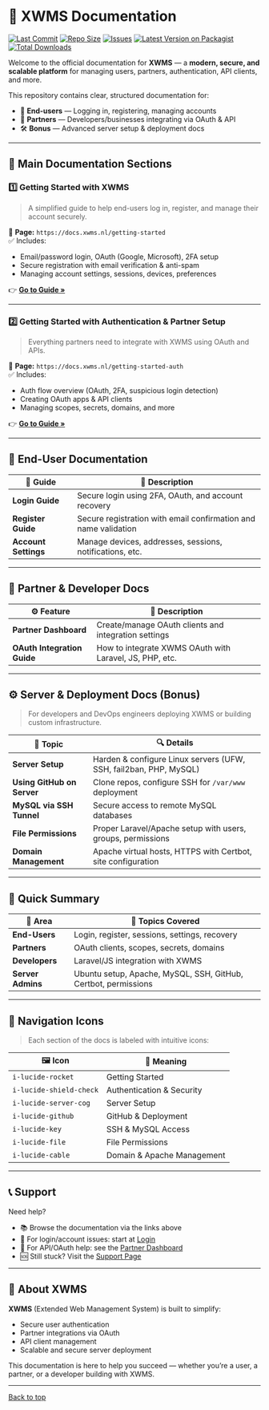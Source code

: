 # 🚀 XWMS Documentation

[![Last Commit](https://img.shields.io/github/last-commit/X-WMS/xwms-docs)](https://github.com/X-WMS/xwms-docs/commits/main)
[![Repo Size](https://img.shields.io/github/repo-size/X-WMS/xwms-docs)](https://github.com/X-WMS/xwms-docs)
[![Issues](https://img.shields.io/github/issues/X-WMS/xwms-docs)](https://github.com/X-WMS/xwms-docs/issues)
[![Latest Version on Packagist](https://img.shields.io/packagist/v/xwms/package)](https://packagist.org/packages/xwms/package)
[![Total Downloads](https://img.shields.io/packagist/dt/xwms/package)](https://packagist.org/packages/xwms/package)


Welcome to the official documentation for **XWMS** — a **modern, secure, and scalable platform** for managing users, partners, authentication, API clients, and more.

This repository contains clear, structured documentation for:

- 👤 **End-users** — Logging in, registering, managing accounts
- 🤝 **Partners** — Developers/businesses integrating via OAuth & API
- 🛠️ **Bonus** — Advanced server setup & deployment docs

---

## 📘 Main Documentation Sections

### 1️⃣ Getting Started with XWMS  
> A simplified guide to help end-users log in, register, and manage their account securely.

🔗 **Page:** `https://docs.xwms.nl/getting-started`  
✅ Includes:
- Email/password login, OAuth (Google, Microsoft), 2FA setup  
- Secure registration with email verification & anti-spam  
- Managing account settings, sessions, devices, preferences  

👉 [**Go to Guide »**](https://docs.xwms.nl/getting-started)

---

### 2️⃣ Getting Started with Authentication & Partner Setup  
> Everything partners need to integrate with XWMS using OAuth and APIs.

🔗 **Page:** `https://docs.xwms.nl/getting-started-auth`  
✅ Includes:
- Auth flow overview (OAuth, 2FA, suspicious login detection)  
- Creating OAuth apps & API clients  
- Managing scopes, secrets, domains, and more  

👉 [**Go to Guide »**](https://docs.xwms.nl/getting-started-auth)

---

## 🔐 End-User Documentation

| 📄 Guide | 📝 Description |
|---------|----------------|
| **Login Guide** | Secure login using 2FA, OAuth, and account recovery |
| **Register Guide** | Secure registration with email confirmation and name validation |
| **Account Settings** | Manage devices, addresses, sessions, notifications, etc. |

---

## 🤝 Partner & Developer Docs

| ⚙️ Feature | 📝 Description |
|-----------|----------------|
| **Partner Dashboard** | Create/manage OAuth clients and integration settings |
| **OAuth Integration Guide** | How to integrate XWMS OAuth with Laravel, JS, PHP, etc. |

---

## ⚙️ Server & Deployment Docs (Bonus)

> For developers and DevOps engineers deploying XWMS or building custom infrastructure.

| 📁 Topic | 🔍 Details |
|----------|-----------|
| **Server Setup** | Harden & configure Linux servers (UFW, SSH, fail2ban, PHP, MySQL) |
| **Using GitHub on Server** | Clone repos, configure SSH for `/var/www` deployment |
| **MySQL via SSH Tunnel** | Secure access to remote MySQL databases |
| **File Permissions** | Proper Laravel/Apache setup with users, groups, permissions |
| **Domain Management** | Apache virtual hosts, HTTPS with Certbot, site configuration |

---

## 🧠 Quick Summary

| 🧩 Area | 🧭 Topics Covered |
|--------|------------------|
| **End-Users** | Login, register, sessions, settings, recovery |
| **Partners** | OAuth clients, scopes, secrets, domains |
| **Developers** | Laravel/JS integration with XWMS |
| **Server Admins** | Ubuntu setup, Apache, MySQL, SSH, GitHub, Certbot, permissions |

---

## 🧭 Navigation Icons

> Each section of the docs is labeled with intuitive icons:

| 🖼️ Icon | 🔎 Meaning |
|--------|-------------|
| `i-lucide-rocket` | Getting Started |
| `i-lucide-shield-check` | Authentication & Security |
| `i-lucide-server-cog` | Server Setup |
| `i-lucide-github` | GitHub & Deployment |
| `i-lucide-key` | SSH & MySQL Access |
| `i-lucide-file` | File Permissions |
| `i-lucide-cable` | Domain & Apache Management |

---

## 📞 Support

Need help?

- 📚 Browse the documentation via the links above
- 🔐 For login/account issues: start at [Login](https://docs.xwms.nl/getting-started)
- 🤝 For API/OAuth help: see the [Partner Dashboard](https://docs.xwms.nl/getting-started-auth)
- 🆘 Still stuck? Visit the [Support Page](https://xwms.nl/contact)

---

## 📌 About XWMS

**XWMS** (Extended Web Management System) is built to simplify:

- Secure user authentication  
- Partner integrations via OAuth  
- API client management  
- Scalable and secure server deployment  

This documentation is here to help you succeed — whether you’re a user, a partner, or a developer building with XWMS.

---

[Back to top](#top)